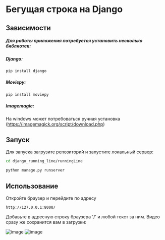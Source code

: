# Бегущая строка на Django
## Зависимости
##### Для работы приложения потребуется установить несколько библиотек:
##### Django:
```bash
pip install django
```
##### Moviepy:
```bash
pip install moviepy
```
##### Imagemagic:
На windows может потребоваться ручная установка (https://imagemagick.org/script/download.php)
## Запуск
Для запуска загрузите репозиторий и запустите локальный сервер:
```bash
cd django_running_line/runningLine
```
```bash
python manage.py runserver
```
## Использование 
Откройте браузер и перейдите по адресу 
```
http://127.0.0.1:8000/ 
```
Добавьте в адресную строку браузера '/' и любой текст за ним.
Видео сразу же сохранится вам в загрузки:

![image](https://github.com/madrat19/django_running_line/assets/53086958/893afd7c-dce1-4af0-9ab1-a2438c6ef4bd)
![image](https://github.com/madrat19/django_running_line/assets/53086958/1db0f2d1-8dde-4219-a881-5170c6f78fcb)



